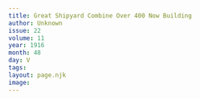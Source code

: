 ```yaml
---
title: Great Shipyard Combine Over 400 Now Building
author: Unknown
issue: 22
volume: 11
year: 1916
month: 48
day: V
tags:
layout: page.njk
image:
---
```


